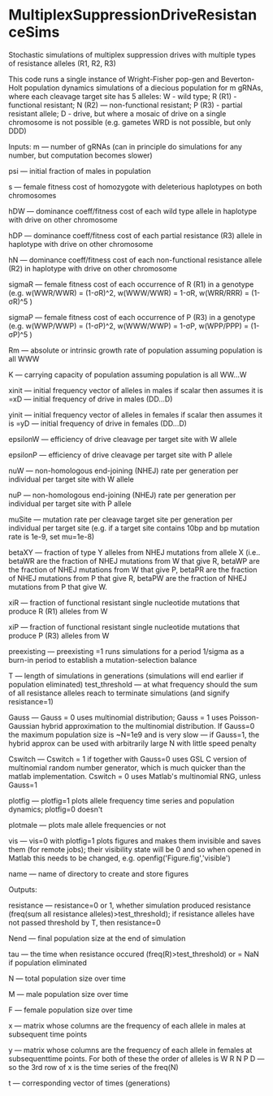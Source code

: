 # MultiplexSuppressionDriveResistanceSims
Stochastic simulations of multiplex suppression drives with multiple types of resistance alleles (R1, R2, R3)

This code runs a single instance of Wright-Fisher pop-gen and Beverton-Holt population dynamics simulations of  a diecious population for m gRNAs, where each cleavage target site has 5 alleles: W - wild type;  R (R1) - functional resistant; N (R2) — non-functional resistant; P (R3) - partial resistant allele; D - drive, but where a mosaic of drive on a single chromosome is not possible (e.g. gametes WRD is not possible, but only DDD)

Inputs:
m — number of gRNAs (can in principle do simulations for any number, but computation becomes slower)

psi — initial fraction of males in population 

s — female fitness cost of homozygote with deleterious haplotypes on both chromosomes

hDW — dominance coeff/fitness cost of each wild type allele in haplotype with drive on other chromosome 

hDP — dominance coeff/fitness cost of each partial resistance (R3) allele in haplotype with drive on other chromosome

hN — dominance coeff/fitness cost of each non-functional resistance allele (R2) in haplotype with drive on other chromosome

sigmaR — female fitness cost of each occurrence of R (R1) in a genotype (e.g.  w(WWR/WWR) = (1-σR)^2, w(WWW/WWR) = 1-σR, w(WRR/RRR) = (1-σR)^5 )

sigmaP — female fitness cost of each occurrence of P (R3) in a genotype (e.g.  w(WWP/WWP) = (1-σP)^2, w(WWW/WWP) = 1-σP, w(WPP/PPP) = (1-σP)^5 )

Rm — absolute or intrinsic growth rate of population assuming population is all WWW

K — carrying capacity of population assuming population is all WW...W

xinit — initial frequency vector of alleles in males if scalar then assumes it is =xD — initial frequency of drive in males (DD...D)

yinit — initial frequency vector of alleles in females if scalar then assumes it is =yD — initial frequency of drive in females (DD...D)

epsilonW — efficiency of drive cleavage per target site with W allele

epsilonP — efficiency of drive cleavage per target site with P allele

nuW — non-homologous end-joining (NHEJ) rate per generation per individual per target site with W allele

nuP — non-homologous end-joining (NHEJ) rate per generation per individual per target site with P allele

muSite — mutation rate per cleavage target site per generation per individual per target site (e.g. if a target site contains 10bp and bp mutation rate is 1e-9, set mu=1e-8)

betaXY — fraction of type Y alleles from NHEJ mutations from allele X
(i.e.. betaWR are the fraction of NHEJ mutations from W that give R,
        betaWP are the fraction of NHEJ mutations from W that give P,
        betaPR are the fraction of NHEJ mutations from P that give R,
        betaPW are the fraction of NHEJ mutations from P that give W.


xiR — fraction of functional resistant single nucleotide mutations that produce R (R1) alleles from W

xiP — fraction of functional resistant single nucleotide mutations that produce P (R3) alleles from W

preexisting — preexisting =1 runs simulations for a period 1/sigma as a burn-in period to establish a mutation-selection balance 

T — length of simulations in generations (simulations will end earlier if population eliminated) test_threshold — at what frequency should the sum of all resistance alleles reach to terminate simulations (and signify resistance=1)

Gauss — Gauss = 0 uses multinomial distribution; Gauss = 1 uses Poisson-Gaussian hybrid approximation to the multinomial distribution. If Gauss=0 the maximum population size is ~N=1e9 and is very slow — if Gauss=1, the hybrid approx can be used with arbitrarily large N with little speed penalty
 
Cswitch — Cswitch = 1 if together with Gauss=0 uses GSL C version of multinomial random number generator, which is much quicker than the matlab implementation. Cswitch = 0 uses Matlab's multinomial RNG, unless Gauss=1

plotfig — plotfig=1 plots allele frequency time series and population dynamics; plotfig=0 doesn't

plotmale — plots male allele frequencies or not

vis — vis=0 with plotfig=1 plots figures and makes them invisible and saves them (for remote jobs); their visibility state will be 0 and so when opened in Matlab this needs to be changed, e.g. openfig('Figure.fig','visible')

name — name of directory to create and store figures 



Outputs:

resistance — resistance=0 or 1, whether simulation produced resistance (freq(sum all resistance alleles)>test_threshold); if resistance alleles have not passed threshold by T, then resistance=0

Nend — final population size at the end of simulation

tau — the time when resistance occured (freq(R)>test_threshold) or = NaN if population eliminated

N — total population size over time

M — male population size over time

F — female population size over time

x — matrix whose columns are the frequency of each allele in males at subsequent time points

y — matrix whose columns are the frequency of each allele in females at subsequenttime points. For both of these the order of alleles is W R N P D — so the 3rd row of x is the time series of the freq(N)    

t — corresponding vector of times (generations)

